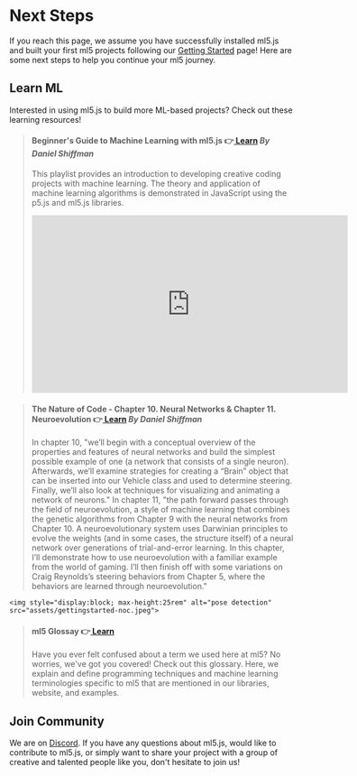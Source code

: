 # Next Steps

If you reach this page, we assume you have successfully installed ml5.js and built your first ml5 projects following our [Getting Started](https://ml5js.github.io/ml5-website-v02-docsify/#/) page! Here are some next steps to help you continue your ml5 journey.

## Learn ML

Interested in using ml5.js to build more ML-based projects? Check out these learning resources!

> #### Beginner's Guide to Machine Learning with ml5.js 👉[ Learn](https://youtu.be/26uABexmOX4?si=nqPoD6bQrVTU-YFw) _By Daniel Shiffman_
>
> This playlist provides an introduction to developing creative coding projects with machine learning. The theory and application of machine learning algorithms is demonstrated in JavaScript using the p5.js and ml5.js libraries.
>
> <iframe width="560" height="315" src="https://www.youtube.com/embed/26uABexmOX4?si=HXJRrgTkPhjN5hrr" title="YouTube video player" frameborder="0" allow="accelerometer; autoplay; clipboard-write; encrypted-media; gyroscope; picture-in-picture; web-share" allowfullscreen></iframe>

> #### The Nature of Code - Chapter 10. Neural Networks & Chapter 11. Neuroevolution 👉[ Learn](https://natureofcode.com/book/chapter-10-neural-networks/) _By Daniel Shiffman_
>
> In chapter 10, "we’ll begin with a conceptual overview of the properties and features of neural networks and build the simplest possible example of one (a network that consists of a single neuron). Afterwards, we’ll examine strategies for creating a “Brain” object that can be inserted into our Vehicle class and used to determine steering. Finally, we’ll also look at techniques for visualizing and animating a network of neurons."
> In chapter 11, "the path forward passes through the field of neuroevolution, a style of machine learning that combines the genetic algorithms from Chapter 9 with the neural networks from Chapter 10. A neuroevolutionary system uses Darwinian principles to evolve the weights (and in some cases, the structure itself) of a neural network over generations of trial-and-error learning. In this chapter, I’ll demonstrate how to use neuroevolution with a familiar example from the world of gaming. I’ll then finish off with some variations on Craig Reynolds’s steering behaviors from Chapter 5, where the behaviors are learned through neuroevolution."
>
> <center>

    <img style="display:block; max-height:25rem" alt="pose detection" src="assets/gettingstarted-noc.jpeg">

</center>

> #### ml5 Glossay 👉[ Learn](https://ml5js.github.io/ml5-website-v02-docsify/#/learning/ml5-glossary)
>
> Have you ever felt confused about a term we used here at ml5? No worries, we've got you covered! Check out this glossary. Here, we explain and define programming techniques and machine learning terminologies specific to ml5 that are mentioned in our libraries, website, and examples.

## Join Community

We are on [Discord](https://discord.com/invite/3CVauZMSt7). If you have any questions about ml5.js, would like to contribute to ml5.js, or simply want to share your project with a group of creative and talented people like you, don't hesitate to join us!

<br>
